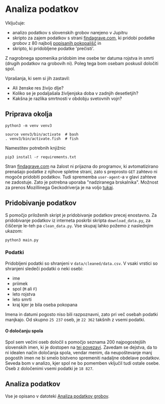# Analiza podatkov

Vključuje:

- analizo podatkov s slovenskih grobov narejeno v Jupitru
- skripto za zajem podatkov s strani [findagrave.com](http://findagrave.com/), ki pridobi podatke grobov z 80 najbolj [popisanih pokopališč](https://www.findagrave.com/cemetery/search?locationId=country_87&page=1&orderby=memorials) in
- skripto, ki pridobljene podatke 'prečisti'.

Z nagrobnega spomenika pridobim ime osebe ter datuma rojstva in smrti (drugih podatkov na grobovih ni). Poleg tega bom osebam poskusil določiti spol.

Vprašanja, ki sem si jih zastavil:
- Ali ženske res živijo dlje?
- Koliko se je podaljašala življenjska doba v zadnjih desetletjih?
- Kakšna je razlika smrtnosti v obdobju svetovnih vojn?


## Priprava okolja

```
python3 -m venv venv3

source venv3/bin/activate  # bash
. venv3/bin/activate.fish  # fish
```

Namestitev potrebnih knjižnic
```
pip3 install -r requirements.txt
```

Stran [findagrave.com](http://findagrave.com/) na žalost ni prijazna do programov, ki avtomatizirano prenašajo podatke z njihove spletne strani, zato s preprosto `GET` zahtevo ni mogoče pridobiti podatkov. Tudi sprememba `user-agent`-a v glavi zahteve ne zadostuje. Zato je potrebna uporaba "nadziranega brskalnika". Možnost za prenos Mozillinega Geckodriverja je na voljo [tukaj](https://github.com/mozilla/geckodriver/releases).

## Pridobivanje podatkov

S pomočjo priloženih skript je pridobivanje podatkov precej enostavno. Za pridobivanje podatkov iz interneta poskrbi skripta `download_data.py`, za čiščenje le-teh pa `clean_data.py`. Vse skupaj lahko požemo z naslednjim ukazom:

```
python3 main.py
```

### Podatki

Pridobljeni podatki so shranjeni v `data/cleaned/data.csv`. V vsaki vrstici so shranjeni sledeči podatki o neki osebi:
- ime
- priimek
- spol (`M` ali `F`)
- leto rojstva
- leto smrti
- kraj kjer je bila oseba pokopana

Imena in datumi pogosto niso bili razpoznavni, zato pri več osebah podatki manjkajo. Od skupno `25 237` oseb, je  `22 362` takšnih z vsemi podatki.

#### O določanju spola
Spol sem večini oseb določil s pomočjo seznama 200 najpogostejših slovenskih imen, ki je dostopen na [tej povezavi](https://www.stat.si/ImenaRojstva/sl/FirstNames/ExpandNames). Zavedam se dejstva, da to ni idealen način določanja spola, vendar menim, da neupoštevanje manj pogostih imen ne bi smelo bistveno spremeniti nadaljne obdelave podatkov. Seveda bom v analizo, kjer spol ne bo pomemben vključil tudi ostale osebe. Oseb z določenimi vsemi podatki je `18 827`.


## Analiza podatkov
Vse je opisano v datoteki [Analiza podatkov grobov](https://github.com/matejm/analiza-podatkov/blob/master/Analiza%20podatkov%20grobov.ipynb).